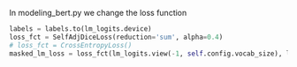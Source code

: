 In modeling_bert.py we change the loss function
```py
labels = labels.to(lm_logits.device)
loss_fct = SelfAdjDiceLoss(reduction='sum', alpha=0.4)
# loss_fct = CrossEntropyLoss()
masked_lm_loss = loss_fct(lm_logits.view(-1, self.config.vocab_size), labels.view(-1))
```
